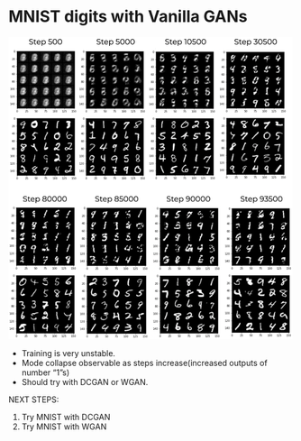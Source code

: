 # MNIST digits with Vanilla GANs

<p align="center">
  <img src="https://github.com/henryhmko/gan_experimenting/blob/main/misc/vanilliaGAN_mnist.png" width="740"/>
</p>

- Training is very unstable.
- Mode collapse observable as steps increase(increased outputs of number “1”s)
- Should try with DCGAN or WGAN.


NEXT STEPS:
1) Try MNIST with DCGAN
2) Try MNIST with WGAN
